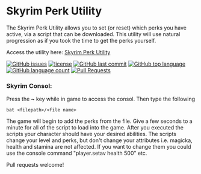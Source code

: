 # Skyrim Perk Utility

The Skyrim Perk Utility allows you to set (or reset) which perks you have active, via a script that can be downloaded.  This utility will use natural progression as if you took the time to get the perks yourself.

Access the utility here: 
[Skyrim Perk Utility](https://aaronmaynard.github.io/Skyrim-Perk-Utility/ "Access utility")

[![GitHub issues](https://img.shields.io/github/issues/aaronmaynard/Skyrim-Perk-Utility.svg)]()
[![license](https://img.shields.io/github/license/aaronmaynard/skyrim-perk-utility.svg)]()
[![GitHub last commit](https://img.shields.io/github/last-commit/aaronmaynard/Skyrim-Perk-Utility.svg)]()
[![GitHub top language](https://img.shields.io/github/languages/top/aaronmaynard/Skyrim-Perk-Utility.svg)]()
[![GitHub language count](https://img.shields.io/github/languages/count/aaronmaynard/Skyrim-Perk-Utility.svg)]()
[![Pull Requests](https://img.shields.io/badge/PR-welcome-orange.svg)]()

### Skyrim Consol:
Press the <b>~</b> key while in game to access the consol.  Then type the following

    bat <filepath>/<file name>
The game will begin to add the perks from the file.  Give a few seconds to a minute for all of the script to load into the game.
After you executed the scripts your character should have your desired abilities. The scripts change your level and perks, but don't change your attributes i.e. magicka, health and stamina are not affected. If you want to change them you could use the console command "player.setav health 500" etc.

Pull requests welcome!
